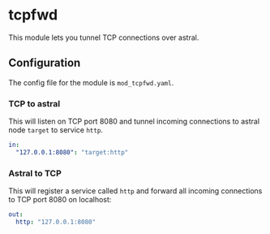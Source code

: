 # tcpfwd

This module lets you tunnel TCP connections over astral. 

## Configuration

The config file for the module is `mod_tcpfwd.yaml`.

### TCP to astral

This will listen on TCP port 8080 and tunnel incoming connections to astral
node `target` to service `http`.

```yaml
in:
  "127.0.0.1:8080": "target:http"
```

### Astral to TCP

This will register a service called `http` and forward all incoming connections
to TCP port 8080 on localhost:

```yaml
out:
  http: "127.0.0.1:8080"
```
